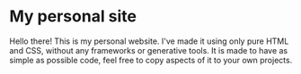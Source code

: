 # My personal site
Hello there! This is my personal website. I've made it using only pure HTML and CSS, without any frameworks or generative tools. It is made to have as simple as possible code, feel free to copy aspects of it to your own projects.